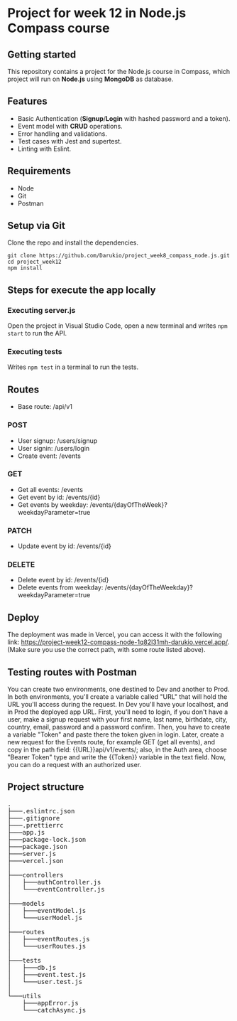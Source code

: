 # Project for week 12 in Node.js Compass course

## Getting started

This repository contains a project for the Node.js course in Compass, which project will run on **Node.js** using **MongoDB** as database.

## Features

-   Basic Authentication (**Signup**/**Login** with hashed password and a token).
-   Event model with **CRUD** operations.
-   Error handling and validations.
-   Test cases with Jest and supertest.
-   Linting with Eslint.

## Requirements

-   Node
-   Git
-   Postman

## Setup via Git

Clone the repo and install the dependencies.

```
git clone https://github.com/Darukio/project_week8_compass_node.js.git
cd project_week12
npm install
```

## Steps for execute the app locally

### Executing server.js

Open the project in Visual Studio Code, open a new terminal and writes `npm start` to run the API.

### Executing tests

Writes `npm test` in a terminal to run the tests.

## Routes

-   Base route: /api/v1

### POST

-   User signup: /users/signup
-   User signin: /users/login
-   Create event: /events

### GET

-   Get all events: /events
-   Get event by id: /events/{id}
-   Get events by weekday: /events/{dayOfTheWeek}?weekdayParameter=true

### PATCH

-   Update event by id: /events/{id}

### DELETE

-   Delete event by id: /events/{id}
-   Delete events from weekday: /events/{dayOfTheWeekday}?weekdayParameter=true

## Deploy

The deployment was made in Vercel, you can access it with the following link: https://project-week12-compass-node-1q82l31mh-darukio.vercel.app/.
(Make sure you use the correct path, with some route listed above).

## Testing routes with Postman

You can create two environments, one destined to Dev and another to Prod. In both environments, you'll create a variable called "URL" that will hold the URL you'll access during the request. In Dev you'll have your localhost, and in Prod the deployed app URL. First, you'll need to login, if you don't have a user, make a signup request with your first name, last name, birthdate, city, country, email, password and a password confirm. Then, you have to create a variable "Token" and paste there the token given in login. Later, create a new request for the Events route, for example GET (get all events), and copy in the path field: {{URL}}api/v1/events/; also, in the Auth area, choose "Bearer Token" type and write the {{Token}} variable in the text field. Now, you can do a request with an authorized user.

## Project structure

<pre>
.
├───.eslintrc.json
├───.gitignore
├───.prettierrc
├───app.js
├───package-lock.json
├───package.json
├───server.js
├───vercel.json
│
├───controllers
│   ├───authController.js
│   └───eventController.js
│
├───models
│   ├───eventModel.js
│   └───userModel.js
│
├───routes
│   ├───eventRoutes.js
│   └───userRoutes.js
│
├───tests
│   ├───db.js
│   ├───event.test.js
│   └───user.test.js
│
└───utils
    ├───appError.js
    └───catchAsync.js
</pre>
